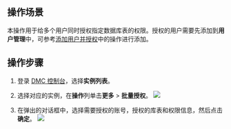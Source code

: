## 操作场景

本操作用于给多个用户同时授权指定数据库表的权限。授权的用户需要先添加到**用户管理**中，可参考[添加用户并授权]()中的操作进行添加。

## 操作步骤

1. 登录 [DMC 控制台](https://dms.cloud.tencent.com/v3/cooperations/#/)，选择**实例列表**。

2. 选择对应的实例，在**操作**列单击**更多** > **批量授权**。
   ![](https://qcloudimg.tencent-cloud.cn/raw/66ddd5fa411eccf14b495fb722985017.png)

3. 在弹出的对话框中，选择需要授权的账号，授权的库表和权限信息，然后点击**确定**。
    ![](https://qcloudimg.tencent-cloud.cn/raw/2e65fd0edb7d71cbc5edbe5f5029abe1.png)